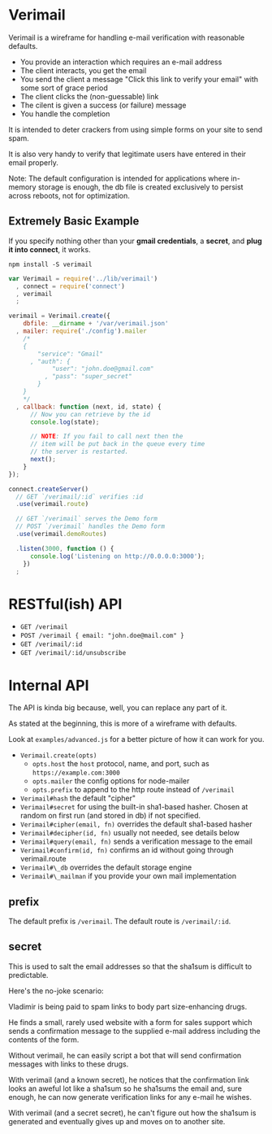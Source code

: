 # Verimail

Verimail is a wireframe for handling e-mail verification with reasonable defaults.

  * You provide an interaction which requires an e-mail address
  * The client interacts, you get the email
  * You send the client a message "Click this link to verify your email" with some sort of grace period
  * The client clicks the (non-guessable) link
  * The cilent is given a success (or failure) message
  * You handle the completion

It is intended to deter crackers from using simple forms on your site to send spam.

It is also very handy to verify that legitimate users have entered in their email properly.

Note: The default configuration is intended for applications where in-memory storage is enough,
the db file is created exclusively to persist across reboots, not for optimization.

## Extremely Basic Example

If you specify nothing other than your **gmail credentials**,  a **secret**, and **plug it into connect**, it works.

    npm install -S verimail

```javascript
var Verimail = require('../lib/verimail')
  , connect = require('connect')
  , verimail
  ;

verimail = Verimail.create({
    dbfile: __dirname + '/var/verimail.json'
  , mailer: require('./config').mailer
    /*
    {
        "service": "Gmail"
      , "auth": {
            "user": "john.doe@gmail.com"
          , "pass": "super_secret"
        }
    }
    */
  , callback: function (next, id, state) {
      // Now you can retrieve by the id
      console.log(state);

      // NOTE: If you fail to call next then the
      // item will be put back in the queue every time
      // the server is restarted.
      next();
    }
});

connect.createServer()
  // GET `/verimail/:id` verifies :id
  .use(verimail.route)

  // GET `/verimail` serves the Demo form
  // POST `/verimail` handles the Demo form
  .use(verimail.demoRoutes)

  .listen(3000, function () {
      console.log('Listening on http://0.0.0.0:3000');
    })
  ;
```

# RESTful(ish) API

  * `GET /verimail`
  * `POST /verimail { email: "john.doe@mail.com" }`
  * `GET /verimail/:id`
  * `GET /verimail/:id/unsubscribe`

# Internal API

The API is kinda big because, well, you can replace any part of it.

As stated at the beginning, this is more of a wireframe with defaults.

Look at `examples/advanced.js` for a better picture of how it can work for you.

  * `Verimail.create(opts)`
    * `opts.host` the `host` protocol, name, and port, such as `https://example.com:3000`
    * `opts.mailer` the config options for node-mailer
    * `opts.prefix` to append to the http route instead of `/verimail`
  * `Verimail#hash` the default "cipher"
  * `Verimail#secret` for using the built-in sha1-based hasher. Chosen at random on first run (and stored in db) if not specified.
  * `Verimail#cipher(email, fn)` overrides the default sha1-based hasher
  * `Verimail#decipher(id, fn)` usually not needed, see details below
  * `Verimail#query(email, fn)` sends a verification message to the email
  * `Verimail#confirm(id, fn)` confirms an id without going through verimail.route
  * `Verimail#\_db` overrides the default storage engine
  * `Verimail#\_mailman` if you provide your own mail implementation

## prefix

The default prefix is `/verimail`. The default route is `/verimail/:id`.

## secret

This is used to salt the email addresses so that the sha1sum is difficult to predictable.

Here's the no-joke scenario:

Vladimir is being paid to spam links to body part size-enhancing drugs.

He finds a small, rarely used website with a form for sales support which
sends a confirmation message to the supplied e-mail address including the
contents of the form.

Without verimail, he can easily script a bot that will send confirmation
messages with links to these drugs.

With verimail (and a known secret), he notices that the confirmation link
looks an aweful lot like a sha1sum so he sha1sums the email and, sure enough,
he can now generate verification links for any e-mail he wishes.

With verimail (and a secret secret), he can't figure out how the sha1sum is
generated and eventually gives up and moves on to another site.

